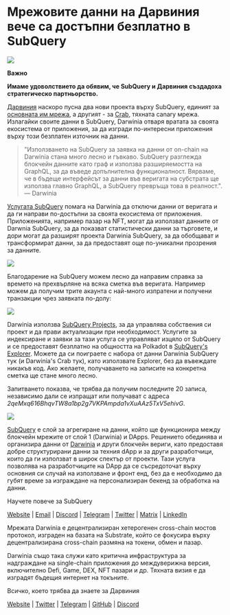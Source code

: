 # Мрежовите данни на Дарвиния вече са достъпни безплатно в SubQuery

![](https://miro.medium.com/max/1400/0*7_sagAfI_wTKePuH)

**Важно**

**Имаме удоволствието да обявим, че SubQuery и Дарвиния създадоха стратегическо партньорство.**

[Дарвиния](https://darwinia.network/) наскоро пусна два нови проекта върху SubQuery, единият за [основната им мрежа](https://explorer.subquery.network/subquery/darwinia-network/darwinia), а другият - за [Crab](https://explorer.subquery.network/subquery/darwinia-network/crab), тяхната canary мрежа. Излагайки своите данни в SubQuery, Darwinia отваря вратата за своята екосистема от приложения, за да изгради по-интересни приложения върху този безплатен източник на данни.

> "Използването на SubQuery за заявка на данни от on-chain на Darwinia стана много лесно и гъвкаво. SubQuery разглежда блокчейн данните като граф и използва разширяемостта на GraphQL, за да въведе допълнителна функционалност. Вярваме, че в бъдеще интерфейсът за данни във веригата на субстрата ще използва главно GraphQL, а SubQuery превръща това в реалност.". — Darwinia

[Услугата SubQuery](https://subquery.network/) помага на Darwinia да отключи данни от веригата и да ги направи по-достъпни за своята екосистема от приложения. Приложенията, например пазар на NFT, могат да използват данните от Darwnia SubQuery, за да показват статистически данни за търговете, и дори могат да разширят проекта Darwinia SubQuery, за да обобщават и трансформират данни, за да предоставят още по-уникални прозрения за данните.

![](https://miro.medium.com/max/1400/0*n2sGrQWOkIFXxMnq)

Благодарение на SubQuery можем лесно да направим справка за времето на прехвърляне на всяка сметка във веригата. Например можем да получим трите акаунта с най-много изпратени и получени транзакции чрез заявката по-долу:

![](https://miro.medium.com/max/1400/0*gfS6ksjUL9fR9XA7)

Darwinia използва [SubQuery Projects](https://project.subquery.network/), за да управлява собствения си проект и да прави актуализации при необходимост. Услугите за индексиране и заявки за тази услуга се управляват изцяло от SubQuery и се предоставят безплатно на общността на Polkadot в [SubQuery's Explorer](https://explorer.subquery.network/). Можете да си поиграете с набора от данни Darwinia SubQuery тук (и Darwinia's Crab тук), като използвате Explorer, без да въвеждате никакъв код. Ако желаете, получаването на записите на конкретна сметка ще стане много лесно.

Запитването показва, че трябва да получим последните 20 записа, независимо дали се изпращат или получават с адреса _2qeMxq616BhqvTW8a1bp2g7VKPAmpda1vXuAAz5TxV5ehivG_.

![](https://miro.medium.com/max/1400/0*z-9giNk4RnhxliYy)

[SubQuery](https://subquery.network/) е слой за агрегиране на данни, който ще функционира между блокчейн мрежите от слой 1 (Darwinia) и DApps. Решението обединява и организира данни от [Darwinia](https://darwinia.network/) и други блокчейн вериги, като предоставя добре структурирани данни за техния dApp и за други разработчици, които да ги използват в широк спектър от проекти. Тази услуга позволява на разработчиците на DApp да се съсредоточат върху основния си случай на използване и фронт енд, без да е необходимо да губят време за изграждане на персонализиран бекенд за обработка на данни.

Научете повече за SubQuery

[Website](https://subquery.network/) | [Email](mailto:hello@subquery.network) | [Discord](https://discord.com/invite/78zg8aBSMG) | [Telegram](https://t.me/subquerynetwork) | [Twitter](https://twitter.com/subquerynetwork) | [Matrix](https://matrix.to/#/#subquery:matrix.org) | [LinkedIn](https://www.linkedin.com/company/subquery)

Мрежата Darwinia е децентрализиран хетерогенен cross-chain мостов протокол, изграден на базата на Substrate, който се фокусира върху децентрализирана cross-chain размяна на токени, обмен и пазар.

Darwinia също така служи като критична инфраструктура за надграждане на single-chain приложения до междуверижна версия, включително Defi, Game, DEX, NFT пазари и др. Тяхната визия е да изградят бъдещия интернет на токъните.

Всичко, което трябва да знаете за Дарвиния

[Website](https://darwinia.network/) | [Twitter](https://twitter.com/DarwiniaNetwork) | [ Telegram](https://t.me/DarwiniaNetwork) | [GitHub](https://github.com/darwinia-network) | [Discord](https://discord.gg/KMZVeyM)